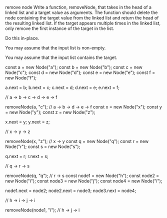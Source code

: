 remove node
Write a function, removeNode, that takes in the head of a linked list and a target value as arguments. The function should delete the node containing the target value from the linked list and return the head of the resulting linked list. If the target appears multiple times in the linked list, only remove the first instance of the target in the list.

Do this in-place.

You may assume that the input list is non-empty.

You may assume that the input list contains the target.

const a = new Node("a");
const b = new Node("b");
const c = new Node("c");
const d = new Node("d");
const e = new Node("e");
const f = new Node("f");

a.next = b;
b.next = c;
c.next = d;
d.next = e;
e.next = f;

// a -> b -> c -> d -> e -> f

removeNode(a, "c");
// a -> b -> d -> e -> f
const x = new Node("x");
const y = new Node("y");
const z = new Node("z");

x.next = y;
y.next = z;

// x -> y -> z

removeNode(x, "z");
// x -> y
const q = new Node("q");
const r = new Node("r");
const s = new Node("s");

q.next = r;
r.next = s;

// q -> r -> s

removeNode(q, "q");
// r -> s
const node1 = new Node("h");
const node2 = new Node("i");
const node3 = new Node("j");
const node4 = new Node("i");

node1.next = node2;
node2.next = node3;
node3.next = node4;

// h -> i -> j -> i

removeNode(node1, "i");
// h -> j -> i
